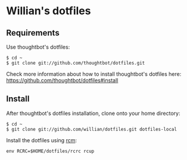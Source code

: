 Willian's dotfiles
==================

Requirements
------------

Use thoughtbot's dotfiles:

	$ cd ~
	$ git clone git://github.com/thoughtbot/dotfiles.git

Check more information about how to install thoughtbot's dotfiles here:
https://github.com/thoughtbot/dotfiles#install


Install
-------

After thoughtbot's dotfiles installation, clone onto your home directory:

	$ cd ~
	$ git clone git://github.com/willian/dotfiles.git dotfiles-local

Install the dotfiles using [rcm](https://github.com/thoughtbot/rcm):

	env RCRC=$HOME/dotfiles/rcrc rcup